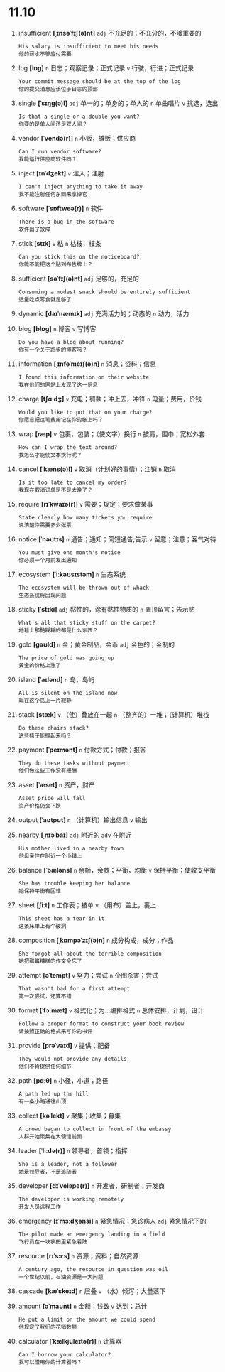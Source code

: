 # 11.10

1. insufficient **[ˌɪnsəˈfɪʃ(ə)nt]** `adj` 不充足的；不充分的，不够重要的

   ```
   His salary is insufficient to meet his needs
   他的薪水不够应付需要
   ```

2. log **[lɒɡ]** `n` 日志；观察记录；正式记录 `v` 行驶，行进；正式记录

   ```
   Your commit message should be at the top of the log
   你的提交消息应该位于日志的顶部
   ```

3. single **[ˈsɪŋɡ(ə)l]** `adj` 单一的；单身的；单人的 `n` 单曲唱片 `v` 挑选，选出

   ```
   Is that a single or a double you want?
   你要的是单人间还是双人间？
   ```

4. vendor **[ˈvendə(r)]** `n` 小贩，摊贩；供应商

   ```
   Can I run vendor software?
   我能运行供应商软件吗？
   ```

5. inject **[ɪnˈdʒekt]** `v` 注入；注射

   ```
   I can't inject anything to take it away
   我不能注射任何东西来拿掉它
   ```

6. software **[ˈsɒftweə(r)]** `n` 软件

   ```
   There is a bug in the software
   软件出了故障
   ```

7. stick **[stɪk]** `v` 粘 `n` 枯枝，枝条

   ```
   Can you stick this on the noticeboard?
   你能不能把这个贴到布告牌上？
   ```

8. sufficient **[səˈfɪʃ(ə)nt]** `adj` 足够的，充足的

   ```
   Consuming a modest snack should be entirely sufficient
   适量吃点零食就足够了
   ```

9. dynamic **[daɪˈnæmɪk]** `adj` 充满活力的；动态的 `n` 动力，活力

10. blog **[blɒɡ]** `n` 博客 `v` 写博客

    ```
    Do you have a blog about running?
    你有一个关于跑步的博客吗？
    ```

11. information **[ˌɪnfəˈmeɪʃ(ə)n]** `n` 消息；资料；信息

    ```
    I found this information on their website
    我在他们的网站上发现了这一信息
    ```

12. charge **[tʃɑːdʒ]** `v` 充电；罚款；冲上去，冲锋 `n` 电量；费用，价钱

    ```
    Would you like to put that on your charge?
    你愿意把这笔费用记在你的帐上吗？
    ```

13. wrap **[ræp]** `v` 包裹，包装；（使文字）换行 `n` 披肩，围巾；宽松外套

    ```
    How can I wrap the text around?
    我怎么才能使文本换行呢？
    ```

14. cancel **[ˈkæns(ə)l]** `v` 取消（计划好的事情）；注销 `n` 取消

    ```
    Is it too late to cancel my order?
    我现在取消订单是不是太晚了？
    ```

15. require **[rɪˈkwaɪə(r)]** `v` 需要；规定；要求做某事

    ```
    State clearly how many tickets you require
    说清楚你需要多少张票
    ```

16. notice **[ˈnəʊtɪs]** `n` 通告；通知；简短通告;告示 `v` 留意；注意；客气对待

    ```
    You must give one month's notice
    你必须一个月前发出通知
    ```

17. ecosystem **[ˈiːkəʊsɪstəm]** `n` 生态系统

    ```
    The ecosystem will be thrown out of whack
    生态系统将出现问题
    ```

18. sticky **[ˈstɪki]** `adj` 黏性的，涂有黏性物质的 `n` 置顶留言；告示贴

    ```
    What's all that sticky stuff on the carpet?
    地毯上那黏糊糊的都是什么东西？
    ```

19. gold **[ɡəʊld]** `n` 金；黄金制品，金币 `adj` 金色的；金制的

    ```
    The price of gold was going up
    黄金的价格上涨了
    ```

20. island **[ˈaɪlənd]** `n` 岛，岛屿

    ```
    All is silent on the island now
    现在这个岛上一片寂静
    ```

21. stack **[stæk]** `v` （使）叠放在一起 `n` （整齐的）一堆；（计算机）堆栈

    ```
    Do these chairs stack?
    这些椅子能摞起来吗？
    ```

22. payment **[ˈpeɪmənt]** `n` 付款方式；付款；报答

    ```
    They do these tasks without payment
    他们做这些工作没有报酬
    ```

23. asset **[ˈæset]** `n` 资产，财产

    ```
    Asset price will fall
    资产价格仍会下跌
    ```

24. output **[ˈaʊtpʊt]** `n` （计算机）输出信息 `v` 输出

25. nearby **[ˌnɪəˈbaɪ]** `adj` 附近的 `adv` 在附近

    ```
    His mother lived in a nearby town
    他母亲住在附近一个小镇上
    ```

26. balance **[ˈbæləns]** `n` 余额，余款；平衡，均衡 `v` 保持平衡；使收支平衡

    ```
    She has trouble keeping her balance
    她保持平衡有困难
    ```

27. sheet **[ʃiːt]** `n` 工作表；被单 `v` （用布）盖上，裹上

    ```
    This sheet has a tear in it
    这条床单上有个破洞
    ```

28. composition **[ˌkɒmpəˈzɪʃ(ə)n]** `n` 成分构成，成分；作品

    ```
    She forgot all about the terrible composition
    她把那篇糟糕的作文全忘了
    ```

29. attempt **[əˈtempt]** `v` 努力；尝试 `n` 企图杀害；尝试

    ```
    That wasn't bad for a first attempt
    第一次尝试，还算不错
    ```

30. format **[ˈfɔːmæt]** `v` 格式化；为...编排格式 `n` 总体安排，计划，设计

    ```
    Follow a proper format to construct your book review
    请按照正确的格式来写你的书评
    ```

31. provide **[prəˈvaɪd]** `v` 提供；配备

    ```
    They would not provide any details
    他们不肯提供任何细节
    ```

32. path **[pɑːθ]** `n` 小径，小道；路径

    ```
    A path led up the hill
    有一条小路通往山顶
    ```

33. collect **[kəˈlekt]** `v` 聚集；收集；募集

    ```
    A crowd began to collect in front of the embassy
    人群开始聚集在大使馆前面
    ```

34. leader **[ˈliːdə(r)]** `n` 领导者，首领；指挥

    ```
    She is a leader, not a follower
    她是领导者，不是追随者
    ```

35. developer **[dɪˈveləpə(r)]** `n` 开发者，研制者；开发商

    ```
    The developer is working remotely
    开发人员远程工作
    ```

36. emergency **[ɪˈmɜːdʒənsi]** `n` 紧急情况；急诊病人 `adj` 紧急情况下的

    ```
    The pilot made an emergency landing in a field
    飞行员在一块农田里紧急着陆
    ```

37. resource **[rɪˈsɔːs]** `n` 资源；资料；自然资源

    ```
    A century ago, the resource in question was oil
    一个世纪以前，石油资源是一大问题
    ```

38. cascade **[kæˈskeɪd]** `n` 层叠 `v` （水）倾泻；大量落下

39. amount **[əˈmaʊnt]** `n` 金额；钱数 `v` 达到；总计

    ```
    He put a limit on the amount we could spend
    他规定了我们的花销数额
    ```

40. calculator **[ˈkælkjuleɪtə(r)]** `n` 计算器

    ```
    Can I borrow your calculator?
    我可以借用你的计算器吗？
    ```
